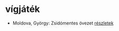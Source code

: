 # vígjáték

- Moldova, György: Zsidómentes övezet [részletek](../_details/Moldova%2C%20Gy%C3%B6rgy.md#id_1394)
